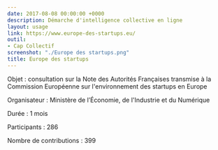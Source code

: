 ```yaml
---
date: 2017-08-08 00:00:00 +0000
description: Démarche d'intelligence collective en ligne
layout: usage
link: https://www.europe-des-startups.eu/
outil:
- Cap Collectif
screenshot: "./Europe des startups.png"
title: Europe des startups
---
```



Objet : consultation sur la Note des Autorités Françaises transmise à la Commission Européenne sur l'environnement des startups en Europe

Organisateur : Ministère de l’Économie, de l'Industrie et du Numérique

Durée : 1 mois

Participants : 286

Nombre de contributions : 399